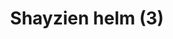 ---
layout: item
title: Shayzien helm (3)
item-id: 13369
datatable: true
id: 13369
name: "Shayzien helm (3)"
members: true
lowalch: 20
highalch: 30
examine: "Dress like a tier 3 Shayzien soldier."
monsters:
  - id: 6909
    name: "Soldier (tier 3)"
    members: true
    combat_level: 58
    wiki_url: "https://oldschool.runescape.wiki/w/Soldier_(tier_3)"
    drops:
      - quantity: "1"
        rarity: 1
    image: "https://oldschool.runescape.wiki/images/f/fb/Soldier_%28tier_3%29.png?d6b3e"
---